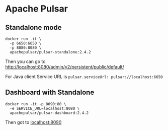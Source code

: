 # Apache Pulsar

## Standalone mode
```
docker run -it \
  -p 6650:6650 \
  -p 8080:8080 \
  apachepulsar/pulsar-standalone:2.4.2
```
Then you can go to [http://localhost:8080/admin/v2/persistent/public/default/](http://localhost:8080/admin/v2/persistent/public/default/)

For Java client Service URL is `pulsar.serviceUrl: pulsar://localhost:6650`
## Dashboard with Standalone
```
docker run -it -p 8090:80 \
  -e SERVICE_URL=localhost:8080 \
  apachepulsar/pulsar-dashboard:2.4.2
```
Then got to [localhost:8090](localhost:8090)

